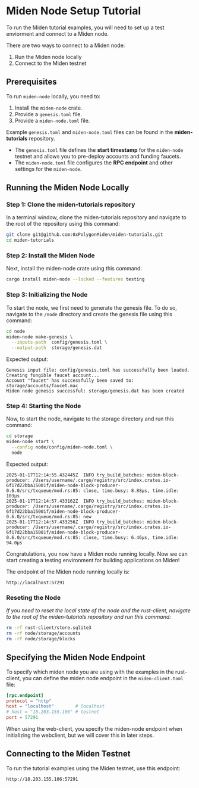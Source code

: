 # Miden Node Setup Tutorial

To run the Miden tutorial examples, you will need to set up a test enviorment and connect to a Miden node.

There are two ways to connect to a Miden node:
1) Run the Miden node locally
2) Connect to the Miden testnet

## Prerequisites

To run `miden-node` locally, you need to:  

1. Install the `miden-node` crate.  
2. Provide a `genesis.toml` file.  
3. Provide a `miden-node.toml` file.  

Example `genesis.toml` and `miden-node.toml` files can be found in the **miden-tutorials** repository.  

- The `genesis.toml` file defines the **start timestamp** for the `miden-node` testnet and allows you to pre-deploy accounts and funding faucets.  
- The `miden-node.toml` file configures the **RPC endpoint** and other settings for the `miden-node`.

## Running the Miden Node Locally

### Step 1: Clone the miden-tutorials repository
In a terminal window, clone the miden-tutorials repository and navigate to the root of the repository using this command:
```bash
git clone git@github.com:0xPolygonMiden/miden-tutorials.git
cd miden-tutorials
```

### Step 2: Install the Miden Node
Next, install the miden-node crate using this command:
```bash
cargo install miden-node --locked --features testing
```

### Step 3: Initializing the Node
To start the node, we first need to generate the genesis file. To do so, navigate to the `/node` directory and create the genesis file using this command:
```bash
cd node
miden-node make-genesis \
  --inputs-path  config/genesis.toml \
  --output-path  storage/genesis.dat
```

Expected output:
```
Genesis input file: config/genesis.toml has successfully been loaded.
Creating fungible faucet account...
Account "faucet" has successfully been saved to: storage/accounts/faucet.mac
Miden node genesis successful: storage/genesis.dat has been created
```

### Step 4: Starting the Node
Now, to start the node, navigate to the storage directory and run this command:
```bash
cd storage
miden-node start \
  --config node/config/miden-node.toml \
  node
```

Expected output:
```
2025-01-17T12:14:55.432445Z  INFO try_build_batches: miden-block-producer: /Users/username/.cargo/registry/src/index.crates.io-6f17d22bba15001f/miden-node-block-producer-0.6.0/src/txqueue/mod.rs:85: close, time.busy: 8.88µs, time.idle: 103µs
2025-01-17T12:14:57.433162Z  INFO try_build_batches: miden-block-producer: /Users/username/.cargo/registry/src/index.crates.io-6f17d22bba15001f/miden-node-block-producer-0.6.0/src/txqueue/mod.rs:85: new
2025-01-17T12:14:57.433256Z  INFO try_build_batches: miden-block-producer: /Users/username/.cargo/registry/src/index.crates.io-6f17d22bba15001f/miden-node-block-producer-0.6.0/src/txqueue/mod.rs:85: close, time.busy: 6.46µs, time.idle: 94.0µs
```

Congratulations, you now have a Miden node running locally. Now we can start creating a testing environment for building applications on Miden!

The endpoint of the Miden node running locally is:
```
http://localhost:57291
```

### Reseting the Node
*If you need to reset the local state of the node and the rust-client, navigate to the root of the miden-tutorials repository and run this command:*
```bash 
rm -rf rust-client/store.sqlite3 
rm -rf node/storage/accounts
rm -rf node/storage/blocks
```

## Specifying the Miden Node Endpoint 
To specify which miden node you are using with the examples in the rust-client, you can define the miden node endpoint in the `miden-client.toml` file:

```toml
[rpc.endpoint]
protocol = "http"
host = "localhost"        # localhost
# host = "18.203.155.106" # testnet
port = 57291
```

When using the web-client, you specify the miden-node endpoint when initializing the webclient, but we will cover this in later steps. 

## Connecting to the Miden Testnet
To run the tutorial examples using the Miden testnet, use this endpoint:
```bash
http://18.203.155.106:57291
```
